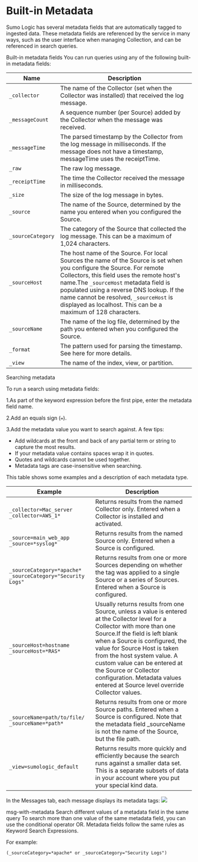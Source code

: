 # Built-in Metadata
Sumo Logic has several metadata fields that are automatically tagged to ingested data. These metadata fields are referenced by the service in many ways, such as the user interface when managing Collection, and can be referenced in search queries.


Built-in metadata fields
You can run queries using any of the following built-in metadata fields:

|Name	|Description|
|-----|-----------|
| `_collector`	|The name of the Collector (set when the Collector was installed) that received the log message.|
| `_messageCount` |	A sequence number (per Source) added by the Collector when the message was received.|
| `_messageTime` |	The parsed timestamp by the Collector from the log message in milliseconds. If the message does not have a timestamp, messageTime uses the receiptTime.
| `_raw` |	The raw log message.|
| `_receiptTime` |	The time the Collector received the message in milliseconds.|
| `_size` |	The size of the log message in bytes.|
| `_source` |	The name of the Source, determined by the name you entered when you configured the Source.|
| `_sourceCategory` |	The category of the Source that collected the log message. This can be a maximum of 1,024 characters.|
| `_sourceHost` |	The host name of the Source. For local Sources the name of the Source is set when you configure the Source. For remote Collectors, this field uses the remote host's name.The `_sourceHost` metadata field is populated using a reverse DNS lookup. If the name cannot be resolved, `_sourceHost` is displayed as localhost. This can be a maximum of 128 characters.|
| `_sourceName` |	The name of the log file, determined by the path you entered when you configured the Source.|
| `_format`	|The pattern used for parsing the timestamp. See here for more details.|
| `_view` |	The name of the index, view, or partition.|

Searching metadata

To run a search using metadata fields:

1.As part of the keyword expression before the first pipe, enter the metadata field name.

2.Add an equals sign (`=`).

3.Add the metadata value you want to search against. A few tips:

* Add wildcards at the front and back of any partial term or string to capture the most results.
* If your metadata value contains spaces wrap it in quotes.
* Quotes and wildcards cannot be used together.
* Metadata tags are case-insensitive when searching.

This table shows some examples and a description of each metadata type.

|Example	|Description|
|---------|-----------|
|`_collector=Mac_server` `_collector=AWS_1*`	| Returns results from the named Collector only. Entered when a Collector is installed and activated.|
|`_source=main_web_app` `_source=*syslog*`	|Returns results from the named Source only. Entered when a Source is configured.|
|`_sourceCategory=*apache*` `_sourceCategory="Security Logs"`	|Returns results from one or more Sources depending on whether the tag was applied to a single Source or a series of Sources. Entered when a Source is configured.|
|`_sourceHost=hostname` `_sourceHost=*RAS*` |	Usually returns results from one Source, unless a value is entered at the Collector level for a Collector with more than one Source.If the field is left blank when a Source is configured, the value for Source Host is taken from the host system value. A custom value can be entered at the Source or Collector configuration. Metadata values entered at Source level override Collector values.|
|`_sourceName=path/to/file/` `_sourceName=*path*`|	Returns results from one or more Source paths. Entered when a Source is configured. Note that the metadata field _sourceName is not the name of the Source, but the file path.|
|`_view=sumologic_default`	|Returns results more quickly and efficiently because the search runs against a smaller data set. This is a separate subsets of data in your account where you put your special kind data.|

In the Messages tab, each message displays its metadata tags:
![](https://help.sumologic.com/img/search/get-started-search/search-basics/msg-with-metadata.png)

msg-with-metadata
Search different values of a metadata field in the same query
To search more than one value of the same metadata field, you can use the conditional operator OR. Metadata fields follow the same rules as Keyword Search Expressions.

For example:

`(_sourceCategory=*apache* or _sourceCategory="Security Logs")`

